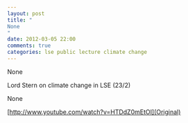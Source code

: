 ```yaml
---
layout: post
title: "
None
"
date: 2012-03-05 22:00
comments: true
categories: lse public lecture climate change
---
```


None


Lord Stern on climate change in LSE (23/2)


None

[http://www.youtube.com/watch?v=HTDdZ0mEtOI](Original)

